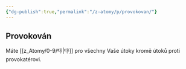 ```yaml
---
{"dg-publish":true,"permalink":"/z-atomy/p/provokovan/"}
---
```


## Provokován
Máte [[z_Atomy/0-9/👎\|👎]] pro všechny Vaše útoky kromě útoků proti provokatérovi.